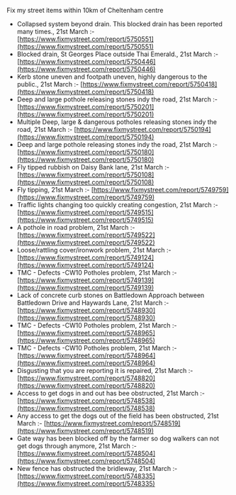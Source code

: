 Fix my street items within 10km of Cheltenham centre

<!-- fix_marker starts -->

- Collapsed system beyond drain. This blocked drain has been reported many times., 21st March :- [https://www.fixmystreet.com/report/5750551](https://www.fixmystreet.com/report/5750551)
- Blocked drain, St Georges Place outside Thai Emerald., 21st March :- [https://www.fixmystreet.com/report/5750446](https://www.fixmystreet.com/report/5750446)
- Kerb stone uneven and footpath uneven, highly dangerous to the public., 21st March :- [https://www.fixmystreet.com/report/5750418](https://www.fixmystreet.com/report/5750418)
- Deep and large pothole releasing stones indy the road, 21st March :- [https://www.fixmystreet.com/report/5750201](https://www.fixmystreet.com/report/5750201)
- Multiple Deep, large & dangerous potholes releasing stones indy the road, 21st March :- [https://www.fixmystreet.com/report/5750194](https://www.fixmystreet.com/report/5750194)
- Deep and large pothole releasing stones indy the road, 21st March :- [https://www.fixmystreet.com/report/5750180](https://www.fixmystreet.com/report/5750180)
- Fly tipped rubbish on Daisy Bank lane, 21st March :- [https://www.fixmystreet.com/report/5750108](https://www.fixmystreet.com/report/5750108)
- Fly tipping, 21st March :- [https://www.fixmystreet.com/report/5749759](https://www.fixmystreet.com/report/5749759)
- Traffic lights changing too quickly creating congestion, 21st March :- [https://www.fixmystreet.com/report/5749515](https://www.fixmystreet.com/report/5749515)
- A pothole in road problem, 21st March :- [https://www.fixmystreet.com/report/5749522](https://www.fixmystreet.com/report/5749522)
- Loose/rattling cover/ironwork problem, 21st March :- [https://www.fixmystreet.com/report/5749124](https://www.fixmystreet.com/report/5749124)
- TMC - Defects -CW10 Potholes problem, 21st March :- [https://www.fixmystreet.com/report/5749139](https://www.fixmystreet.com/report/5749139)
- Lack of concrete curb stones on Battledown Approach between Battledown Drive and Haywards Lane, 21st March :- [https://www.fixmystreet.com/report/5748930](https://www.fixmystreet.com/report/5748930)
- TMC - Defects -CW10 Potholes problem, 21st March :- [https://www.fixmystreet.com/report/5748965](https://www.fixmystreet.com/report/5748965)
- TMC - Defects -CW10 Potholes problem, 21st March :- [https://www.fixmystreet.com/report/5748964](https://www.fixmystreet.com/report/5748964)
- Disgusting that you are reporting it is repaired, 21st March :- [https://www.fixmystreet.com/report/5748820](https://www.fixmystreet.com/report/5748820)
- Access to get dogs in and out has bee obstructed, 21st March :- [https://www.fixmystreet.com/report/5748538](https://www.fixmystreet.com/report/5748538)
- Any access to get the dogs out of the field has been obstructed, 21st March :- [https://www.fixmystreet.com/report/5748519](https://www.fixmystreet.com/report/5748519)
- Gate way has been blocked off by the farmer so dog walkers can not get dogs through anymore, 21st March :- [https://www.fixmystreet.com/report/5748504](https://www.fixmystreet.com/report/5748504)
- New fence has obstructed the bridleway, 21st March :- [https://www.fixmystreet.com/report/5748335](https://www.fixmystreet.com/report/5748335)

<!-- fix_marker ends -->